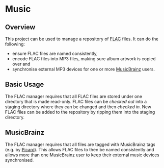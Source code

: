 # Music

## Overview

This project can be used to manage a repository of [FLAC](http://flac.sourceforge.net/) files. It can do the following:

* ensure FLAC files are named consistently,
* encode FLAC files into MP3 files, making sure album artwork is copied over and
* synchronise external MP3 devices for one or more [MusicBrainz](http://musicbrainz.org) users.

## Basic Usage

The FLAC manager requires that all FLAC files are stored under one directory that is made read-only. FLAC files can be _checked out_ into a staging directory where they can be changed and then _checked in_. New FLAC files can be added to the repository by ripping them into the staging directory.

## MusicBrainz

The FLAC manager requires that all files are tagged with MusicBrainz tags (e.g. by [Picard](http://musicbrainz.org/doc/MusicBrainz_Picard)). This allows FLAC files to then be named consistently and allows more than one MusicBrainz user to keep their external music devices synchronised.